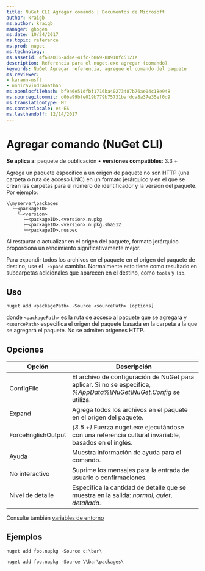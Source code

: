 ```yaml
---
title: NuGet CLI Agregar comando | Documentos de Microsoft
author: kraigb
ms.author: kraigb
manager: ghogen
ms.date: 10/24/2017
ms.topic: reference
ms.prod: nuget
ms.technology: 
ms.assetid: 4f68a016-ad4e-41fc-b869-88910fc5121e
description: Referencia para el nuget.exe agregar (comando)
keywords: NuGet Agregar referencia, agregue el comando del paquete
ms.reviewer:
- karann-msft
- unniravindranathan
ms.openlocfilehash: bf9a6e51dfbf1716ba40273487b76ae04c18e948
ms.sourcegitcommit: d0ba99bfe019b779b75731bafdca8a37e35ef0d9
ms.translationtype: MT
ms.contentlocale: es-ES
ms.lasthandoff: 12/14/2017
---
```

# <a name="add-command-nuget-cli"></a>Agregar comando (NuGet CLI)

**Se aplica a**: paquete de publicación &bullet; **versiones compatibles**: 3.3 +

Agrega un paquete específico a un origen de paquete no son HTTP (una carpeta o ruta de acceso UNC) en un formato jerárquico y en el que se crean las carpetas para el número de identificador y la versión del paquete. Por ejemplo:

    \\myserver\packages
      └─<packageID>
        └─<version>
          ├─<packageID>.<version>.nupkg
          ├─<packageID>.<version>.nupkg.sha512
          └─<packageID>.nuspec

Al restaurar o actualizar en el origen del paquete, formato jerárquico proporciona un rendimiento significativamente mejor.

Para expandir todos los archivos en el paquete en el origen del paquete de destino, use el `-Expand` cambiar. Normalmente esto tiene como resultado en subcarpetas adicionales que aparecen en el destino, como `tools` y `lib`.

## <a name="usage"></a>Uso

```
nuget add <packagePath> -Source <sourcePath> [options]
```

donde `<packagePath>` es la ruta de acceso al paquete que se agregará y `<sourcePath>` especifica el origen del paquete basada en la carpeta a la que se agregará el paquete. No se admiten orígenes HTTP.

## <a name="options"></a>Opciones

| Opción | Descripción |
| --- | --- |
| ConfigFile | El archivo de configuración de NuGet para aplicar. Si no se especifica, *%AppData%\NuGet\NuGet.Config* se utiliza.| 
| Expand | Agrega todos los archivos en el paquete en el origen del paquete. |
| ForceEnglishOutput | *(3.5 +)*  Fuerza nuget.exe ejecutándose con una referencia cultural invariable, basados en el inglés. |
| Ayuda | Muestra información de ayuda para el comando. |
| No interactivo | Suprime los mensajes para la entrada de usuario o confirmaciones. |
| Nivel de detalle | Especifica la cantidad de detalle que se muestra en la salida: *normal*, *quiet*, *detallada*. |

Consulte también [variables de entorno](cli-ref-environment-variables.md)

## <a name="examples"></a>Ejemplos

```
nuget add foo.nupkg -Source c:\bar\

nuget add foo.nupkg -Source \\bar\packages\
```
